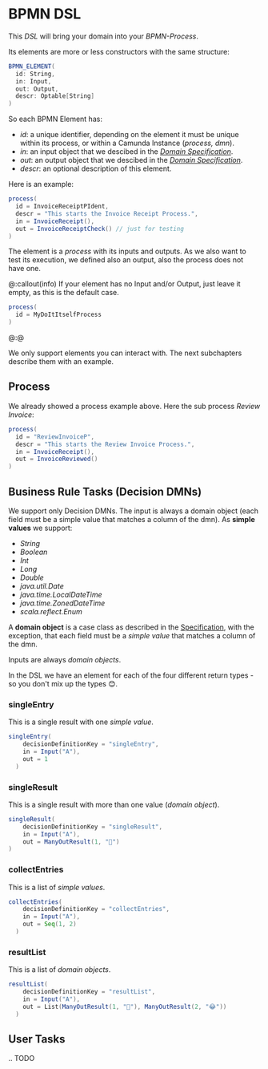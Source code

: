 # BPMN DSL

This _DSL_ will bring your domain into your _BPMN-Process_.

Its elements are more or less constructors with the same structure:

```scala
BPMN_ELEMENT(
  id: String,
  in: Input,
  out: Output,
  descr: Optable[String]
)
```

So each BPMN Element has:

- _id_: a unique identifier, depending on the element it must be unique within its process, or within a Camunda Instance (_process, dmn_).
- _in_: an input object that we descibed in the [_Domain Specification_](specification.md).
- _out_: an output object that we descibed in the [_Domain Specification_](specification.md).
- _descr_: an optional description of this element.

Here is an example:
```scala
process(
  id = InvoiceReceiptPIdent,
  descr = "This starts the Invoice Receipt Process.",
  in = InvoiceReceipt(),
  out = InvoiceReceiptCheck() // just for testing
)
```

The element is a _process_ with its inputs and outputs. As we also want to test its execution, 
we defined also an output, also the process does not have one.

@:callout(info)
If your element has no Input and/or Output, just leave it empty, as this is the default case.

```scala
process(
  id = MyDoItItselfProcess
)
```
@:@

We only support elements you can interact with. The next subchapters describe them with an example.

## Process

We already showed a process example above. Here the sub process _Review Invoice_:

```scala
process(
  id = "ReviewInvoiceP",
  descr = "This starts the Review Invoice Process.",
  in = InvoiceReceipt(),
  out = InvoiceReviewed()
)
```

## Business Rule Tasks (Decision DMNs)

We support only Decision DMNs.
The input is always a domain object (each field must be a simple value that matches a column of the dmn).
As **simple values** we support:

- _String_
- _Boolean_
- _Int_
- _Long_
- _Double_
- _java.util.Date_
- _java.time.LocalDateTime_
- _java.time.ZonedDateTime_
- _scala.reflect.Enum_

A **domain object** is a case class as described in the [Specification](specification.md), 
with the exception, that each field must be a _simple value_ that matches a column of the dmn.

Inputs are always _domain objects_.

In the DSL we have an element for each of the four different return types - so you don't mix up the types 😊.

### singleEntry

This is a single result with one _simple value_. 

```scala
singleEntry(
    decisionDefinitionKey = "singleEntry",
    in = Input("A"),
    out = 1
  )
```

### singleResult

This is a single result with more than one value (_domain object_).

```scala
singleResult(
    decisionDefinitionKey = "singleResult",
    in = Input("A"),
    out = ManyOutResult(1, "🤩")
)
```

### collectEntries

This is a list of _simple values_.

```scala
collectEntries(
    decisionDefinitionKey = "collectEntries",
    in = Input("A"),
    out = Seq(1, 2)
  )
```

### resultList

This is a list of _domain objects_.

```scala
resultList(
    decisionDefinitionKey = "resultList",
    in = Input("A"),
    out = List(ManyOutResult(1, "🤩"), ManyOutResult(2, "😂"))
  )
```

## User Tasks
.. TODO